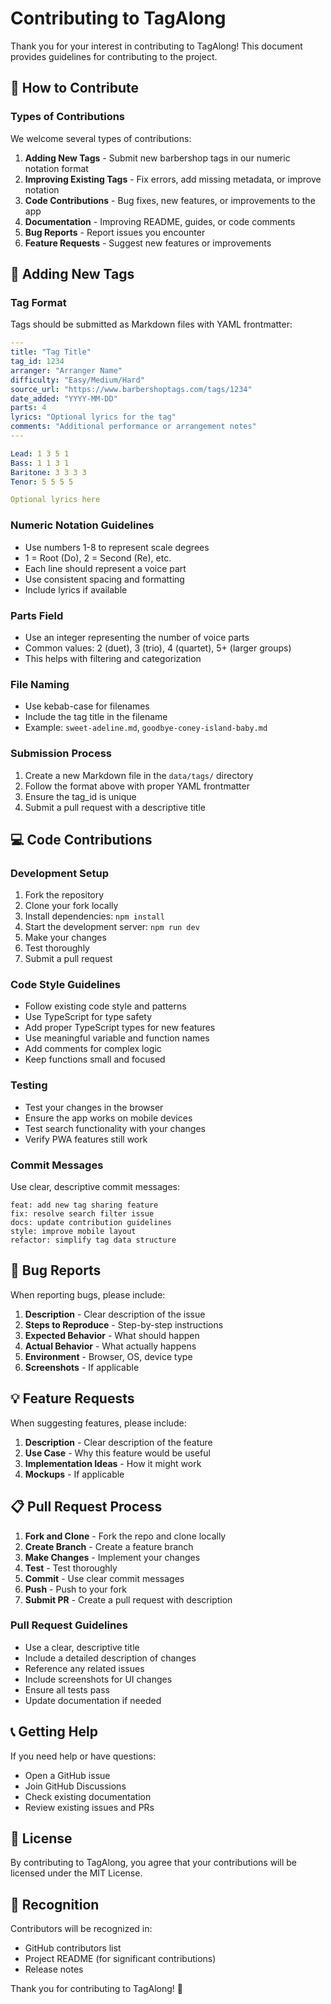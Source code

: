 # Contributing to TagAlong

Thank you for your interest in contributing to TagAlong! This document provides guidelines for contributing to the project.

## 🤝 How to Contribute

### Types of Contributions

We welcome several types of contributions:

1. **Adding New Tags** - Submit new barbershop tags in our numeric notation format
2. **Improving Existing Tags** - Fix errors, add missing metadata, or improve notation
3. **Code Contributions** - Bug fixes, new features, or improvements to the app
4. **Documentation** - Improving README, guides, or code comments
5. **Bug Reports** - Report issues you encounter
6. **Feature Requests** - Suggest new features or improvements

## 🎼 Adding New Tags

### Tag Format

Tags should be submitted as Markdown files with YAML frontmatter:

```yaml
---
title: "Tag Title"
tag_id: 1234
arranger: "Arranger Name"
difficulty: "Easy/Medium/Hard"
source_url: "https://www.barbershoptags.com/tags/1234"
date_added: "YYYY-MM-DD"
parts: 4
lyrics: "Optional lyrics for the tag"
comments: "Additional performance or arrangement notes"
---

Lead: 1 3 5 1
Bass: 1 1 3 1
Baritone: 3 3 3 3
Tenor: 5 5 5 5

Optional lyrics here
```

### Numeric Notation Guidelines

- Use numbers 1-8 to represent scale degrees
- 1 = Root (Do), 2 = Second (Re), etc.
- Each line should represent a voice part
- Use consistent spacing and formatting
- Include lyrics if available

### Parts Field

- Use an integer representing the number of voice parts
- Common values: 2 (duet), 3 (trio), 4 (quartet), 5+ (larger groups)
- This helps with filtering and categorization

### File Naming

- Use kebab-case for filenames
- Include the tag title in the filename
- Example: `sweet-adeline.md`, `goodbye-coney-island-baby.md`

### Submission Process

1. Create a new Markdown file in the `data/tags/` directory
2. Follow the format above with proper YAML frontmatter
3. Ensure the tag_id is unique
4. Submit a pull request with a descriptive title

## 💻 Code Contributions

### Development Setup

1. Fork the repository
2. Clone your fork locally
3. Install dependencies: `npm install`
4. Start the development server: `npm run dev`
5. Make your changes
6. Test thoroughly
7. Submit a pull request

### Code Style Guidelines

- Follow existing code style and patterns
- Use TypeScript for type safety
- Add proper TypeScript types for new features
- Use meaningful variable and function names
- Add comments for complex logic
- Keep functions small and focused

### Testing

- Test your changes in the browser
- Ensure the app works on mobile devices
- Test search functionality with your changes
- Verify PWA features still work

### Commit Messages

Use clear, descriptive commit messages:

```
feat: add new tag sharing feature
fix: resolve search filter issue
docs: update contribution guidelines
style: improve mobile layout
refactor: simplify tag data structure
```

## 🐛 Bug Reports

When reporting bugs, please include:

1. **Description** - Clear description of the issue
2. **Steps to Reproduce** - Step-by-step instructions
3. **Expected Behavior** - What should happen
4. **Actual Behavior** - What actually happens
5. **Environment** - Browser, OS, device type
6. **Screenshots** - If applicable

## 💡 Feature Requests

When suggesting features, please include:

1. **Description** - Clear description of the feature
2. **Use Case** - Why this feature would be useful
3. **Implementation Ideas** - How it might work
4. **Mockups** - If applicable

## 📋 Pull Request Process

1. **Fork and Clone** - Fork the repo and clone locally
2. **Create Branch** - Create a feature branch
3. **Make Changes** - Implement your changes
4. **Test** - Test thoroughly
5. **Commit** - Use clear commit messages
6. **Push** - Push to your fork
7. **Submit PR** - Create a pull request with description

### Pull Request Guidelines

- Use a clear, descriptive title
- Include a detailed description of changes
- Reference any related issues
- Include screenshots for UI changes
- Ensure all tests pass
- Update documentation if needed

## 📞 Getting Help

If you need help or have questions:

- Open a GitHub issue
- Join GitHub Discussions
- Check existing documentation
- Review existing issues and PRs

## 📄 License

By contributing to TagAlong, you agree that your contributions will be licensed under the MIT License.

## 🙏 Recognition

Contributors will be recognized in:

- GitHub contributors list
- Project README (for significant contributions)
- Release notes

Thank you for contributing to TagAlong! 🎵

